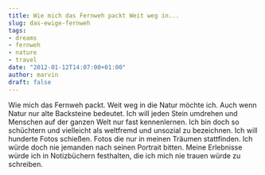 ```yaml
---
title: Wie mich das Fernweh packt Weit weg in...
slug: das-ewige-fernweh
tags:
- dreams
- fernweh
- nature
- travel
date: "2012-01-12T14:07:00+01:00"
author: marvin
draft: false
---
```

Wie mich das Fernweh packt. Weit weg in die Natur möchte ich. Auch wenn
Natur nur alte Backsteine bedeutet. Ich will jeden Stein umdrehen und
Menschen auf der ganzen Welt nur fast kennenlernen. Ich bin doch so
schüchtern und vielleicht als weltfremd und unsozial zu bezeichnen. Ich
will hunderte Fotos schießen. Fotos die nur in meinen Träumen
stattfinden. Ich würde doch nie jemanden nach seinen Portrait bitten.
Meine Erlebnisse würde ich in Notizbüchern festhalten, die ich mich nie
trauen würde zu schreiben.